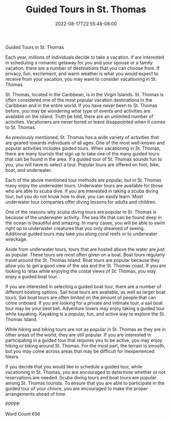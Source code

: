﻿---
title: "Guided Tours in St. Thomas"
date: 2022-08-17T22:55:48-08:00
description: "St. Thomas Vacations Tips for Web Success"
featured_image: "/images/St. Thomas Vacations.jpg"
tags: ["St. Thomas Vacations"]
---

Guided Tours in St. Thomas 

Each year, millions of individuals decide to take a vacation.  If are interested in scheduling a romantic getaway for you and your spouse or a family vacation, there are a number of destinations that you can choose from.  If privacy, fun, excitement, and warm weather is what you would expect to receive from your vacation, you may want to consider vacationing in St. Thomas.

St. Thomas, located in the Caribbean, is in the Virgin Islands.  St. Thomas is often considered one of the most popular vacation destinations in the Caribbean and in the entire world.  If you have never been to St. Thomas before, you may be wondering what type of events and activities are available on the island.  Truth be told, there are an unlimited number of activities.  Vacationers are never bored or leave disappointed when it comes to St. Thomas.

As previously mentioned, St. Thomas has a wide variety of activities that are geared towards individuals of all ages.  One of the most well-known and popular activities includes guided tours. When vacationing in St. Thomas, there are many tourists that sign up to take one of the many guided tours that can be found in the area.  If a guided tour of St. Thomas sounds fun to you, you will have to select a tour.  Popular tours are offered on foot, bike, boat, and underwater.

Each of the above mentioned tour methods are popular, but in St. Thomas many enjoy the underwater tours.  Underwater tours are available for those who are able to scuba dive.  If you are interested in taking a scuba diving tour, but you do not know how to dive, you can easily learn.  Most underwater tour companies offer diving lessons for adults and children.  

One of the reasons why scuba diving tours are popular in St. Thomas is because of the underwater activity.  The sea life that can be found deep in the ocean is beautiful and amazing. In many cases, you will be able to swim right up to underwater creatures that you only dreamed of seeing. Additional guided tours may take you along coral reefs or to underwater wreckage.

Aside from underwater tours, tours that are hosted above the water are just as popular.  These tours are most often given on a boat.  Boat tours regularly travel around the St. Thomas Island.  Boat tours are popular because they allow you to get a good view of the sea and the St. Thomas coast.  If you are looking to relax while enjoying the costal views of St. Thomas, you may enjoy a guided boat tour. 

If you are interested in selecting a guided boat tour, there are a number of different boating options.  Sail boat tours are available, as well as larger boat tours.  Sail boat tours are often limited on the amount of people that can come onboard.  If you are looking for a private and intimate tour, a sail boat tour may be your best bet.  Adventure lovers may enjoy taking a guided tour while kayaking.  Kayaking is a popular, fun, and active way to explore the St. Thomas Island.  

While hiking and biking tours are not as popular in St. Thomas as they are in other areas of the world, they are still popular.  If you are interested in participating in a guided tour that requires you to be active, you may enjoy hiking or biking around St. Thomas.  For the most part, the terrain is smooth, but you may come across areas that may be difficult for inexperienced hikers.

If you decide that you would like to schedule a guided tour, while vacationing in St. Thomas, you are encouraged to determine whether or not reservations are needed.  Scuba diving tours and boat tours are popular among St. Thomas tourists.  To ensure that you are able to participate in the guided tour of your choice, you are encouraged to make the proper arrangements ahead of time.

PPPPP

Word Count 656

